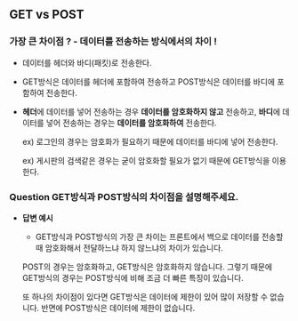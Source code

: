 ## GET vs POST

### 가장 큰 차이점 ? - 데이터를 전송하는 방식에서의 차이 !
- 데이터를 헤더와 바디(패킷)로 전송한다.
- GET방식은 데이터를 헤더에 포함하여 전송하고 POST방식은 데이터를 바디에 포함하여 전송한다.
- **헤더**에 데이터를 넣어 전송하는 경우 **데이터를 암호화하지 않고** 전송하고,
**바디**에 데이터를 넣어 전송하는 경우는 **데이터를 암호화하여** 전송한다.

	ex) 로그인의 경우는 암호화가 필요하기 때문에 데이터를 바디에 넣어 전송한다.
	
	ex) 게시판의 검색같은 경우는 굳이 암호화할 필요가 없기 때문에 GET방식을 이용한다.

### **Question** GET방식과 POST방식의 차이점을 설명해주세요.
- **답변 예시** 
	- GET방식과 POST방식의 가장 큰 차이는 프론트에서 백으로 데이터를 전송할 때 암호화해서 전달하느냐 하지 않느냐의 차이가 있습니다.
	
	POST의 경우는 암호화하고, GET방식은 암호화하지 않습니다. 그렇기 때문에 GET방식의 경우는 POST방식에 비해 조금 더 빠른 특징이 있습니다.
	
	또 하나의 차이점이 있다면 GET방식은 데이터에 제한이 있어 많이 저장할 수 없습니다. 반면에 POST방식은 데이터에 제한이 없습니다.